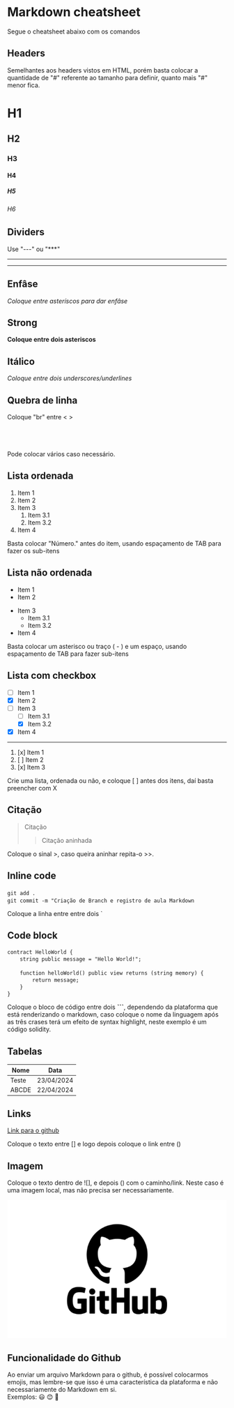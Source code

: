 # Markdown cheatsheet

Segue o cheatsheet abaixo com os comandos

<Comentario>

## Headers

Semelhantes aos headers vistos em HTML, porém basta colocar a quantidade de "#" referente ao tamanho para definir, quanto mais "#" menor fica.

# H1
## H2
### H3
#### H4
##### H5
###### H6

## Dividers

Use "---" ou "***"

---


***

## Enfâse

*Coloque entre asteríscos para dar enfâse*

## Strong

**Coloque entre dois asteriscos**

## Itálico

_Coloque entre dois underscores/underlines_

## Quebra de linha

Coloque "br" entre < > <br> <br> <br> <br> <br>
Pode colocar vários caso necessário.
 
## Lista ordenada

1. Item 1
2. Item 2
3. Item 3
   1. Item 3.1
   2. Item 3.2
4. Item 4

Basta colocar "Número." antes do item, usando espaçamento de TAB para fazer os sub-itens

## Lista não ordenada

- Item 1
- Item 2
* Item 3
  * Item 3.1
  * Item 3.2
* Item 4

Basta colocar um asterisco ou traço ( - ) e um espaço, usando espaçamento de TAB para fazer sub-itens

## Lista com checkbox

- [ ] Item 1
- [X] Item 2 
- [ ] Item 3
  - [ ] Item 3.1
  - [X] Item 3.2
- [x] Item 4

---

1. [x] Item 1
2. [ ] Item 2
3. [x] Item 3

Crie uma lista, ordenada ou não, e coloque [ ] antes dos itens, daí basta preencher com X

## Citação

> Citação 
> > Citação aninhada

Coloque o sinal >, caso queira aninhar repita-o >>.

## Inline code

`git add .` <br>
`git commit -m "Criação de Branch e registro de aula Markdown`

Coloque a linha entre entre dois `

## Code block

```solidity
contract HelloWorld {
    string public message = "Hello World!";

    function helloWorld() public view returns (string memory) {
        return message;
    }
}
```

Coloque o bloco de código entre dois **```**, dependendo da plataforma que está renderizando o markdown, caso coloque o nome da linguagem após as três crases terá um efeito de syntax highlight, neste exemplo é um código solidity.

## Tabelas

| Nome | Data |
| ----- | ---------- |
| Teste | 23/04/2024 |
| ABCDE | 22/04/2024 |

## Links

[Link para o github](https://github.com/)

Coloque o texto entre [] e logo depois coloque o link entre ()

## Imagem

Coloque o texto dentro de ![], e depois () com o caminho/link. Neste caso é uma imagem local, mas não precisa ser necessariamente.

![Logo do github local](./imagens/github-logo.png)

## Funcionalidade do Github

Ao enviar um arquivo Markdown para o github, é possível colocarmos emojis, mas lembre-se que isso é uma característica da plataforma e não necessariamente do Markdown em si. <br>
Exemplos: :smiley: :blush: :star_struck: